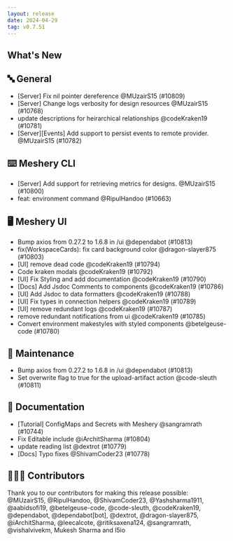 ```yaml
---
layout: release
date: 2024-04-29
tag: v0.7.51
---
```


## What's New
## 🔤 General
- [Server] Fix nil pointer dereference @MUzairS15 (#10809)
- [Server] Change logs verbosity for design resources  @MUzairS15 (#10768)
- update descriptions for heirarchical relationships @codeKraken19 (#10781)
- [Server][Events] Add support to persist events to remote provider. @MUzairS15 (#10782)

## ⌨️ Meshery CLI

- [Server] Add support for retrieving metrics for designs. @MUzairS15 (#10800)
- feat: environment command @RipulHandoo (#10663)

## 🖥 Meshery UI

- Bump axios from 0.27.2 to 1.6.8 in /ui @dependabot (#10813)
- fix(WorkspaceCards): fix card background color @dragon-slayer875 (#10803)
- [UI] remove dead code @codeKraken19 (#10794)
- Code kraken modals @codeKraken19 (#10792)
- [UI] Fix Styling and add documentation @codeKraken19 (#10790)
- [Docs] Add Jsdoc Comments to components  @codeKraken19 (#10786)
- [UI]  Add Jsdoc to data formatters @codeKraken19 (#10788)
- [UI] Fix types in connection helpers @codeKraken19 (#10789)
- [UI] remove redundant logs @codeKraken19 (#10787)
- remove redundant notifications from ui @codeKraken19 (#10785)
- Convert environment makestyles with styled components @betelgeuse-code (#10780)

## 🧰 Maintenance

- Bump axios from 0.27.2 to 1.6.8 in /ui @dependabot (#10813)
- Set overwrite flag to true for the upload-artifact action @code-sleuth (#10811)

## 📖 Documentation

- [Tutorial] ConfigMaps and Secrets with Meshery @sangramrath (#10744)
- Fix Editable include @iArchitSharma (#10804)
- update reading list @dextrot (#10779)
- [Docs] Typo fixes @ShivamCoder23 (#10778)

## 👨🏽‍💻 Contributors

Thank you to our contributors for making this release possible:
@MUzairS15, @RipulHandoo, @ShivamCoder23, @Yashsharma1911, @aabidsofi19, @betelgeuse-code, @code-sleuth, @codeKraken19, @dependabot, @dependabot[bot], @dextrot, @dragon-slayer875, @iArchitSharma, @leecalcote, @ritiksaxena124, @sangramrath, @vishalvivekm, Mukesh Sharma and l5io
